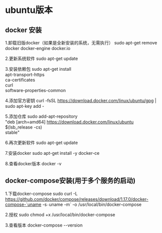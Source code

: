 # ubuntu版本
## docker 安装
1.卸载旧版docker（如果是全新安装的系统，无需执行）
  sudo apt-get remove docker docker-engine docker.io

2.更新系统软件
  sudo apt-get update
  
3.安装依赖包
  sudo apt-get install \
    apt-transport-https \
    ca-certificates \
    curl \
    software-properties-common

4.添加官方密钥
  curl -fsSL https://download.docker.com/linux/ubuntu/gpg | sudo apt-key add -

5.添加仓库
  sudo add-apt-repository \
   "deb [arch=amd64] https://download.docker.com/linux/ubuntu \
   $(lsb_release -cs) \
   stable"

6.再次更新软件
  sudo apt-get update

7.安装docker
  sudo apt-get install -y docker-ce
  
8.查看docker版本
  docker -v

## docker-compose安装(用于多个服务的启动)
1.下载docker-compose
  sudo curl -L https://github.com/docker/compose/releases/download/1.17.0/docker-compose-`uname -s`-`uname -m` -o /usr/local/bin/docker-compose

2.授权
  sudo chmod +x /usr/local/bin/docker-compose

3.查看版本
  docker-compose --version
  
  
  
  
  
  
  
  
  

